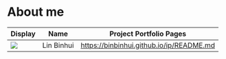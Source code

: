 # About me

Display | Name | Project Portfolio Pages
--------|:----:|:--------------:
![](https://upload.wikimedia.org/wikipedia/en/b/b1/Portrait_placeholder.png) | Lin Binhui | https://binbinhui.github.io/ip/README.md
